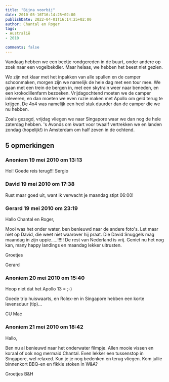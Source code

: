 ```yaml
---
title: "Bijna voorbij"
date: 2010-05-16T16:14:25+02:00
publishDate: 2022-04-01T16:14:25+02:00
author: Chantal en Roger
tags:
- Australië
- 2010

comments: false
---
```


Vandaag hebben we een beetje rondgereden in de buurt, onder andere op zoek naar een vogelbekdier. Maar helaas, we hebben het beest niet gezien.

We zijn net klaar met het inpakken van alle spullen en de camper schoonmaken, morgen zijn we namelijk de hele dag met een tour mee. We gaan met een trein de bergen in, met een skytrain weer naar beneden, en een krokodillenfarm bezoeken. Vrijdagochtend moeten we de camper inleveren, en dan moeten we even ruzie maken met Apollo om geld terug te krijgen. De 4x4 was namelijk een heel stuk duurder dan de camper die we nu hebben.

Zoals gezegd, vrijdag vliegen we naar Singapore waar we dan nog de hele zaterdag hebben. 's Avonds om kwart voor twaalf vertrekken we en landen zondag (hopelijk!) in Amsterdam om half zeven in de ochtend.

## 5 opmerkingen

### Anoniem 19 mei 2010 om 13:13

Hoi!
Goede reis terug!!!
Sergio

### David 19 mei 2010 om 17:38

Rust maar goed uit, want ik verwacht je maandag stipt 06:00!

### Gerard 19 mei 2010 om 23:19

Hallo Chantal en Roger,

Mooi was het onder water, ben benieuwd naar de andere foto's. Let maar niet op David, die weet niet waarover hij praat. Die David Snuggels mag maandag in zijn uppie.....!!!!! De rest van Nederland is vrij. Geniet nu het nog kan, many happy landings en maandag lekker uitrusten.

Groetjes

Gerard

### Anoniem 20 mei 2010 om 15:40

Hoop niet dat het Apollo 13 = ;-)

Goede trip huiswaarts, en Rolex-en in Singapore hebben een korte levensduur (tip)...

CU
Mac

### Anoniem 21 mei 2010 om 18:42

Hallo,

Ben nu al benieuwd naar het onderwater filmpje.
Allen mooie vissen en koraal of ook nog mermaid Chantal. Even lekker een tussenstop in Singapore, wel relaxed. Kun je je nog bedenken en terug vliegen. Kom jullie binnenkort BBQ-en en fikkie stoken in W&A?

Groetjes B&H
